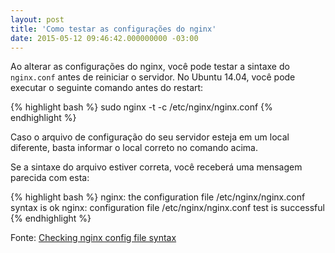 ```yaml
---
layout: post
title: 'Como testar as configurações do nginx'
date: 2015-05-12 09:46:42.000000000 -03:00
---
```

Ao alterar as configurações do nginx, você pode testar a sintaxe do `nginx.conf` antes
de reiniciar o servidor. No Ubuntu 14.04, você pode executar o seguinte comando antes
do restart:

{% highlight bash %}
sudo nginx -t -c /etc/nginx/nginx.conf
{% endhighlight %}

Caso o arquivo de configuração do seu servidor esteja em um local diferente, basta informar
o local correto no comando acima.

Se a sintaxe do arquivo estiver correta, você receberá uma mensagem parecida com esta:

{% highlight bash %}
nginx: the configuration file /etc/nginx/nginx.conf syntax is ok
nginx: configuration file /etc/nginx/nginx.conf test is successful
{% endhighlight %}

Fonte: [Checking nginx config file syntax](https://wincent.com/wiki/Checking_nginx_config_file_syntax)
